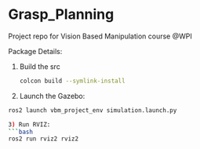 # Grasp_Planning
Project repo for Vision Based Manipulation course @WPI

Package Details:


1) Build the src
   ```bash
   colcon build --symlink-install

2) Launch the Gazebo:
```bash
ros2 launch vbm_project_env simulation.launch.py

3) Run RVIZ:
```bash
ros2 run rviz2 rviz2
